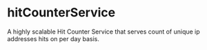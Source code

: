 # hitCounterService
A highly scalable Hit Counter Service that serves count of unique ip addresses hits on per day basis.
